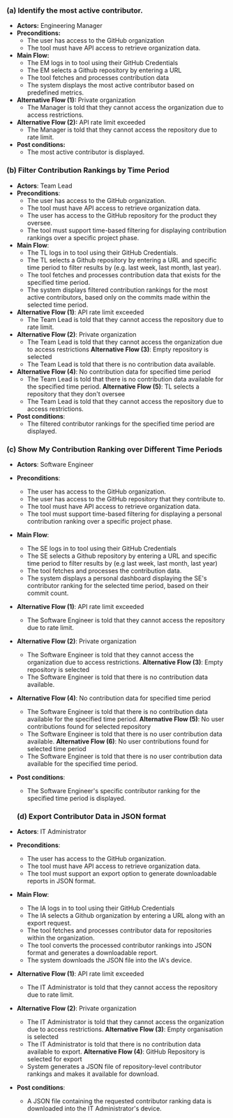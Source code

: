### (a) Identify the most active contributor.
- **Actors:** Engineering Manager
- **Preconditions:**
  - The user has access to the GitHub organization
  - The tool must have API access to retrieve organization data.
- **Main Flow:**
  - The EM logs in to tool using their GitHub Credentials
  - The EM selects a Github repository by entering a URL
  - The tool fetches and processes contribution data
  - The system displays the most active contributor based on predefined metrics.
- **Alternative Flow (1):** Private organization
  - The Manager is told that they cannot access the organization due to access restrictions.
- **Alternative Flow (2):** API rate limit exceeded
  - The Manager is told that they cannot access the repository due to rate limit.
- **Post conditions:**
  - The most active contributor is displayed.

### (b) Filter Contribution Rankings by Time Period
* **Actors**: Team Lead
* **Preconditions**:
  - The user has access to the GitHub organization.
  - The tool must have API access to retrieve organization data.
  - The user has access to the GitHub repository for the product they oversee.
  - The tool must support time-based filtering for displaying contribution rankings over a specific project phase.
* **Main Flow**:
  - The TL logs in to tool using their GitHub Credentials. 
  - The TL selects a Github repository by entering a URL and specific time period to filter results by (e.g. last week, last month, last year).  
  - The tool fetches and processes contribution data that exists for the specified time period.
  - The system displays filtered contribution rankings for the most active contributors, based only on the commits made within the selected time period.
* **Alternative Flow (1)**: API rate limit exceeded
  - The Team Lead is told that they cannot access the repository due to rate limit.
* **Alternative Flow (2)**: Private organization
  - The Team Lead is told that they cannot access the organization due to access restrictions
  **Alternative Flow (3)**: Empty repository is selected
  - The Team Lead is told that there is no contribution data available.
* **Alternative Flow (4)**: No contribution data for specified time period
  - The Team Lead is told that there is no contribution data available for the specified time period.
  **Alternative Flow (5)**: TL selects a repository that they don't oversee
  - The Team Lead is told that they cannot access the repository due to access restrictions.
* **Post conditions**:
  - The filtered contributor rankings for the specified time period are displayed.
 
### (c) Show My Contribution Ranking over Different Time Periods
* **Actors**: Software Engineer
* **Preconditions**:
  - The user has access to the GitHub organization.
  - The user has access to the GitHub repository that they contribute to.
  - The tool must have API access to retrieve organization data.
  - The tool must support time-based filtering for displaying a personal contribution ranking over a specific project phase.
* **Main Flow**:
  - The SE logs in to tool using their GitHub Credentials
  - The SE selects a Github repository by entering a URL and specific time period to filter results by (e.g last week, last month, last year)
  - The tool fetches and processes the contribution data.
  - The system displays a personal dashboard displaying the SE's contributor ranking for the selected time period, based on their commit count.
* **Alternative Flow (1)**: API rate limit exceeded
  - The Software Engineer is told that they cannot access the repository due to rate limit.
* **Alternative Flow (2)**: Private organization
  - The Software Engineer is told that they cannot access the organization due to access restrictions.
  **Alternative Flow (3)**: Empty repository is selected
  - The Software Engineer is told that there is no contribution data available.
* **Alternative Flow (4)**: No contribution data for specified time period
  - The Software Engineer is told that there is no contribution data available for the specified time period.
  **Alternative Flow (5)**: No user contributions found for selected repository
  - The Software Engineer is told that there is no user contribution data available.
  **Alternative Flow (6)**: No user contributions found for selected time period
  - The Software Engineer is told that there is no user contribution data available for the specified time period.
* **Post conditions**:
  - The Software Engineer's specific contributor ranking for the specified time period is displayed.

  ### (d) Export Contributor Data in JSON format
* **Actors**: IT Administrator
* **Preconditions**:
  - The user has access to the GitHub organization.
  - The tool must have API access to retrieve organization data.
  - The tool must support an export option to generate downloadable reports in JSON format.
* **Main Flow**:
  - The IA logs in to tool using their GitHub Credentials
  - The IA selects a Github organization by entering a URL along with an export request.
  - The tool fetches and processes contributor data for repositories within the organization.
  - The tool converts the processed contributor rankings into JSON format and generates a downloadable report.
  - The system downloads the JSON file into the IA's device.
* **Alternative Flow (1)**: API rate limit exceeded
  - The IT Administrator is told that they cannot access the repository due to rate limit.
* **Alternative Flow (2)**: Private organization
  - The IT Administrator is told that they cannot access the organization due to access restrictions.
  **Alternative Flow (3)**: Empty organisation is selected
  - The IT Administrator is told that there is no contribution data available to export.
  **Alternative Flow (4)**: GitHub Repository is selected for export
  - System generates a JSON file of repository-level contributor rankings and makes it available for download. 
* **Post conditions**:
  - A JSON file containing the requested contributor ranking data is downloaded into the IT Administrator's device.